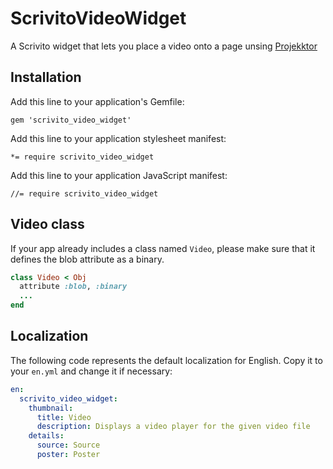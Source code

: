 # ScrivitoVideoWidget

A Scrivito widget that lets you place a video onto a page unsing [Projekktor](http://www.projekktor.com/)

## Installation

Add this line to your application's Gemfile:

    gem 'scrivito_video_widget'

Add this line to your application stylesheet manifest:

    *= require scrivito_video_widget

Add this line to your application JavaScript manifest:

    //= require scrivito_video_widget

## Video class

If your app already includes a class named `Video`, please make sure that it defines the blob attribute as a binary.

```ruby
class Video < Obj
  attribute :blob, :binary
  ...
end
```

## Localization

The following code represents the default localization for English. Copy it to your `en.yml` and change it if necessary:

```yaml
en:
  scrivito_video_widget:
    thumbnail:
      title: Video
      description: Displays a video player for the given video file
    details:
      source: Source
      poster: Poster
```
